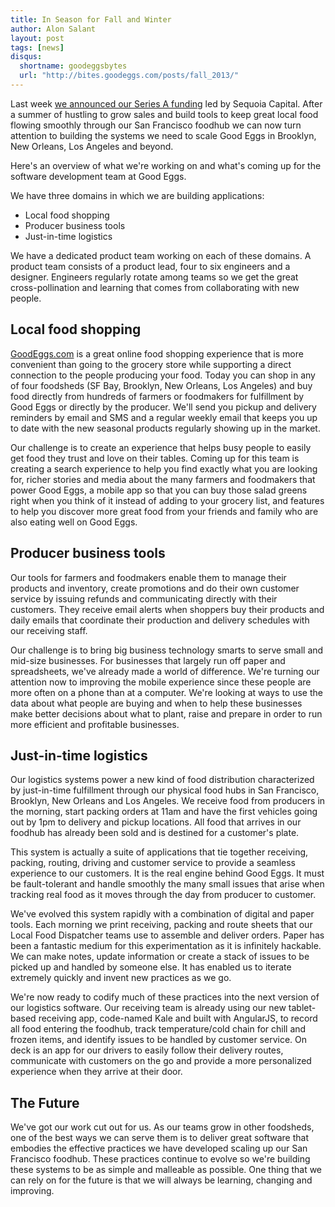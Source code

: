 ```yaml
---
title: In Season for Fall and Winter
author: Alon Salant
layout: post
tags: [news]
disqus:
  shortname: goodeggsbytes
  url: "http://bites.goodeggs.com/posts/fall_2013/"
---
```


Last week [we announced our Series A funding](http://blog.goodeggs.com/post/62349630794/were-thrilled-to-partner-with-sequoia-capital-to)
led by Sequoia Capital. After a summer of hustling to grow sales and build tools to keep great local food flowing smoothly
through our San Francisco foodhub we can now turn attention to building the systems we need to scale Good Eggs in
Brooklyn, New Orleans, Los Angeles and beyond.

Here's an overview of what we're working on and what's coming up for the software development team at Good Eggs.

<!-- more -->

We have three domains in which we are building applications:

* Local food shopping
* Producer business tools
* Just-in-time logistics

We have a dedicated product team working on each of these domains. A product team consists of
a product lead, four to six engineers and a designer. Engineers regularly rotate among teams so we get the great
cross-pollination and learning that comes from collaborating with new people.

Local food shopping
----------------------

[GoodEggs.com](http://www.goodeggs.com) is a great online food shopping experience that is more convenient than going to the grocery store while
supporting a direct connection to the people producing your food. Today you can shop in any of four foodsheds
(SF Bay, Brooklyn, New Orleans, Los Angeles) and buy food directly from hundreds of farmers or foodmakers for fulfillment
by Good Eggs or directly by the producer. We'll send you pickup and delivery reminders by email and SMS and a
regular weekly email that keeps you up to date with the new seasonal products regularly showing up in the market.

Our challenge is to create an experience that helps busy people to easily get food they trust and love on their tables.
Coming up for this team is creating a search experience to help you find exactly what you are looking for, richer
stories and media about the many farmers and foodmakers that power Good Eggs, a mobile
app so that you can buy those salad greens right when you think of it instead of adding to your grocery list, and features
to help you discover more great food from your friends and family who are also eating well on Good Eggs.

Producer business tools
----------------------

Our tools for farmers and foodmakers enable them to manage their products and inventory,
create promotions and do their own customer service by issuing refunds and communicating directly with their customers.
They receive email alerts when shoppers buy their products
and daily emails that coordinate their production and delivery schedules with our receiving staff.

Our challenge is to bring big business technology smarts to serve small and mid-size businesses. For businesses that
largely run off paper and spreadsheets, we've already made a world of difference. We're turning our attention now to
improving the mobile experience since these people are more often on a phone than at a computer. We're looking at ways to
use the data about what people are buying and when to help these businesses make better decisions about what to plant, raise
and prepare in order to run more efficient and profitable businesses.

Just-in-time logistics
----------------------

Our logistics systems power a new kind of food distribution characterized by just-in-time fulfillment through our
physical food hubs in San Francisco, Brooklyn, New Orleans and Los Angeles. We receive food from producers in the morning,
start packing orders at 11am and have the first vehicles going out by 1pm to delivery and pickup locations. All food that
arrives in our foodhub has already been sold and is destined for a customer's plate.

This system is actually a suite of applications that tie together receiving, packing, routing, driving and customer service
to provide a seamless experience to our customers. It is the real engine behind Good Eggs.
It must be fault-tolerant and handle smoothly the many small issues that arise when tracking real food as it moves through the day
from producer to customer.

We've evolved this system rapidly with a combination of digital and paper tools. Each morning we print receiving, packing and route
sheets that our Local Food Dispatcher teams use to assemble and deliver orders. Paper has been a fantastic medium for this
experimentation as it is infinitely hackable. We can make notes, update information or create a stack of issues to be picked
up and handled by someone else. It has enabled us to iterate extremely quickly and invent new practices as we go.

We're now ready to codify much of these practices into the next version of our logistics software. Our receiving team
is already using our new tablet-based receiving app, code-named Kale and built with AngularJS, to record all food entering the foodhub, track
temperature/cold chain for chill and frozen items, and identify issues to be handled by customer service. On deck is an
app for our drivers to easily follow their delivery routes, communicate with customers on the go and provide a more personalized
experience when they arrive at their door.

The Future
----------

We've got our work cut out for us. As our teams grow in other foodsheds, one of the best ways we can serve them is
to deliver great software that embodies the effective practices we have developed scaling up our San Francisco foodhub.
These practices continue to evolve so we're building these systems to be as simple and malleable as possible. One thing
that we can rely on for the future is that we will always be learning, changing and improving.
